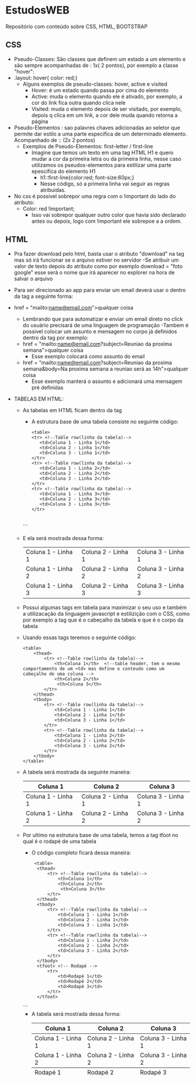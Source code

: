 # EstudosWEB
Repositório com conteúdo sobre CSS, HTML, BOOTSTRAP


## CSS
  - Pseudo-Classes: São classes que definem um estado a um elemento e são sempre acompanhadas de : 1x( 2 pontos), por exemplo a classe "hover":
  - .layout: hover{ color: red;}
    - Alguns exemplos de pseudo-classes: hover, active e visited
      - Hover: é um estado quando passa por cima do elemento
      - Active: muda o elemento quando ele é ativado, por exemplo, a cor do link fica outra quando clica nele
      - Visited: muda o elemento depois de ser visitado, por exemplo, depois q clica em um link, a cor dele muda quando retorna a página
  - Pseudo-Elementos : sao palavres chaves adicionadas ao seletor que permite dar estilo a uma parte especifica de um determinado elemento. Acompanhado de :: (2x 2 pontos)
    - Exemplos de Pseudo-Elementos: first-letter / first-line
      - Imagine que temos um texto em uma tag HTML H1 e quero mudar a cor da primeira letra ou da primeira linha, nesse caso utilizamos os pseudos-elementos para estilizar uma parte epescifica do elemento H1
        -  h1::first-line{color:red; font-size:60px;}
          - Nesse código, só a primeira linha vai seguir as regras atribuidas.
   - No css é possivel sobrepor uma regra com o !important do lado do atributo:
      - Color: red !important;
        -  Isso vai sobrepor qualquer outro color que havia sido declarado antes ou depois, logo com !important ele sobrepoe a a ordem.
 
 ## HTML
   - Pra fazer download pelo html, basta usar o atributo "download" na tag <a> mas só irá funcionar se o arquivo estiver no servidor
      -Se atribuir um valor de texto depois do atributo como por exemplo download = "foto google" esse será o nome que irá aparecer no explorer na hora de salvar o arquivo
  - Para ser direcionado ao app para enviar um email deverá usar o dentro da tag <a> a seguinte forma:
  - <a> href = "mailto:name@email.com">qualquer coisa </a> 
      - Lembrando que para automatizar e enviar um email direto no click do usuário precisará de uma linguagem de programação
  -Tambem é possivel colocar um assunto e mensagem no corpo já definidos dentro da tag <a> por exemplo:
    - <a> href = "mailto:name@email.com?subject=Reuniao da proxima semana">qualquer coisa </a>  
      - Esse exemplo colocará como assunto do email
    - <a> href = "mailto:name@email.com?subject=Reuniao da proxima semana&body=Na proxima semana a reuniao será as 14h">qualquer coisa </a> 
      - Esse exemplo manterá o assunto e adicionará uma mensagem pré definidas

  - TABELAS EM HTML:
    - As tabelas em HTML ficam dentro da tag <table>
      - A estrutura base de uma tabela consiste no seguinte código:
         ``` 
        <table>
        <tr> <!--Table row(linha da tabela)-->
            <td>Coluna 1 - Linha 1</td>
            <td>Coluna 2 - Linha 1</td>
            <td>Coluna 3 - Linha 1</td>
        </tr>
        <tr> <!--Table row(linha da tabela)-->
            <td>Coluna 1 - Linha 2</td>
            <td>Coluna 2 - Linha 2</td>
            <td>Coluna 3 - Linha 2</td>
        </tr>
        <tr> <!--Table row(linha da tabela)-->
            <td>Coluna 1 - Linha 3</td>
            <td>Coluna 2 - Linha 3</td>
            <td>Coluna 3 - Linha 3</td>
        </tr>
       </table> 
       ```
    - E ela será mostrada dessa forma: 
  
         <table>
        <tr> <!--Table row(linha da tabela)-->
            <td>Coluna 1 - Linha 1</td>
            <td>Coluna 2 - Linha 1</td>
            <td>Coluna 3 - Linha 1</td>
        </tr>
        <tr> <!--Table row(linha da tabela)-->
            <td>Coluna 1 - Linha 2</td>
            <td>Coluna 2 - Linha 2</td>
            <td>Coluna 3 - Linha 2</td>
        </tr>
        <tr> <!--Table row(linha da tabela)-->
            <td>Coluna 1 - Linha 3</td>
            <td>Coluna 2 - Linha 3</td>
            <td>Coluna 3 - Linha 3</td>
        </tr>
    </table>
  - Possui algumas tags em tabela para maximizar o seu uso e também a utilizacação da linguagem javascript e estilizição com o CSS, como por exemplo a tag <thead> que é o cabeçalho da tabela e <tbody> que é o corpo da tabela
  - Usando essas tags teremos o seguinte código:
    ```
    <table>
        <thead>
            <tr> <!--Table row(linha da tabela)-->
                <th>Coluna 1</th>  <!--table header, tem o mesmo comportamento de um <td> mas define o conteudo como um cabeçalho de uma coluna -->
                <th>Coluna 2</th>
                 <th>Coluna 3</th>
            </tr>
        </thead>
        <tbody>
            <tr> <!--Table row(linha da tabela)-->
                <td>Coluna 1 - Linha 1</td>
                <td>Coluna 2 - Linha 1</td>
                <td>Coluna 3 - Linha 1</td>
            </tr>
            <tr> <!--Table row(linha da tabela)-->
                <td>Coluna 1 - Linha 2</td>
                <td>Coluna 2 - Linha 2</td>
                <td>Coluna 3 - Linha 2</td>
            </tr>
        </tbody>
    </table>
     ```
  - A tabela será mostrada da seguinte maneira:
      <table>
        <thead>
            <tr> <!--Table row(linha da tabela)-->
                <th>Coluna 1</th>
                <th>Coluna 2</th>
                 <th>Coluna 3</th>
            </tr>
         </thead>
        <tbody>
            <tr> <!--Table row(linha da tabela)-->
                <td>Coluna 1 - Linha 1</td>
                <td>Coluna 2 - Linha 1</td>
                <td>Coluna 3 - Linha 1</td>
            </tr>
            <tr> <!--Table row(linha da tabela)-->
                <td>Coluna 1 - Linha 2</td>
                <td>Coluna 2 - Linha 2</td>
                <td>Coluna 3 - Linha 2</td>
            </tr>
        </tbody>
     </table>
 - Por ultimo na estrutura base de uma tabela, temos a tag tfoot no qual é o rodapé de uma tabela
    - O código completo ficará dessa maneira:
      ```
       <table>
        <thead>
            <tr> <!--Table row(linha da tabela)-->
                <th>Coluna 1</th>
                <th>Coluna 2</th>
                 <th>Coluna 3</th>
            </tr>
        </thead>
        <tbody>
            <tr> <!--Table row(linha da tabela)-->
                <td>Coluna 1 - Linha 1</td>
                <td>Coluna 2 - Linha 1</td>
                <td>Coluna 3 - Linha 1</td>
            </tr>
            <tr> <!--Table row(linha da tabela)-->
                <td>Coluna 1 - Linha 2</td>
                <td>Coluna 2 - Linha 2</td>
                <td>Coluna 3 - Linha 2</td>
            </tr>
        </tbody>
        <tfoot> <!-- Rodapé -->
            <tr>
                <td>Rodapé 1</td>
                <td>Rodapé 2</td>
                <td>Rodapé 3</td>
            </tr>
        </tfoot>
    </table>
    ```
  
    - A tabela será mostrada dessa forma:
       <table>
        <thead>
            <tr> <!--Table row(linha da tabela)-->
                <th>Coluna 1</th>
                <th>Coluna 2</th>
                 <th>Coluna 3</th>
            </tr>
        </thead>
        <tbody>
            <tr> <!--Table row(linha da tabela)-->
                <td>Coluna 1 - Linha 1</td>
                <td>Coluna 2 - Linha 1</td>
                <td>Coluna 3 - Linha 1</td>
            </tr>
            <tr> <!--Table row(linha da tabela)-->
                <td>Coluna 1 - Linha 2</td>
                <td>Coluna 2 - Linha 2</td>
                <td>Coluna 3 - Linha 2</td>
            </tr>
        </tbody>
        <tfoot>
            <tr>
                <td>Rodapé 1</td>
                <td>Rodapé 2</td>
                <td>Rodapé 3</td>
            </tr>
        </tfoot>
    </table>
